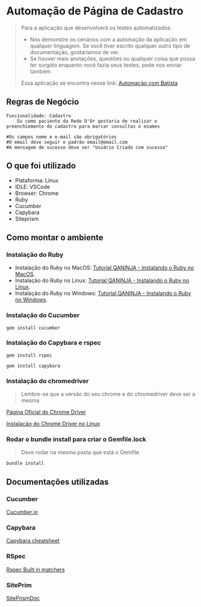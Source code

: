 # Automação de Página de Cadastro

> Para a aplicação que desenvolverá os testes automatizados:
>
> - Nos demonstre os cenários com a automação da aplicação em qualquer linguagem. Se você tiver escrito qualquer outro tipo de documentação, gostaríamos de ver.
> - Se houver mais anotações, questões ou qualquer coisa que possa ter surgido enquanto você fazia seus testes, pode nos enviar também.
>
> Essa aplicação se encontra nesse link: [Automação com Batista](https://automacaocombatista.herokuapp.com/treinamento/home)

## Regras de Negócio

    Funcionalidade: Cadastro
        Eu como paciente da Rede D'Or gostaria de realizar o preenchiemento do cadastro para marcar consultas e exames

    #Os campos nome e e-mail são obrigatórios
    #O email deve seguir o padrão email@email.com
    #A mensagem de sucesso deve ser "Usuário Criado com sucesso"

## O que foi utilizado

- Plataforma: Linux
- IDLE: VSCode
- Browser: Chrome
- Ruby
- Cucumber
- Capybara
- Siteprism

## Como montar o ambiente

### Instalação do Ruby

- Instalação do Ruby no MacOS: [Tutorial QANINJA - Instalando o Ruby no MacOS](https://medium.com/qaninja/instalando-o-ruby-no-macos-435f451b86a8).
- Instalação do Ruby no Linux: [Tutorial QANINJA - Instalando o Ruby no Linux](https://medium.com/qaninja/como-instalar-ruby-com-rbenv-no-ubuntu-a75d1999362b).
- Instalação do Ruby no Windows: [Tutorial QANINJA - Instalando o Ruby no Windows](https://medium.com/qaninja/instalando-ruby-cucumber-e-capybara-no-windows-10-acb1fe833a95).

### Instalação do Cucumber

    gem install cucumber

### Instalação do Capybara e rspec

    gem install rspec

    gem install capybara

### Instalação do chromedriver

> Lembre-se que a versão do seu chrome e do chromedriver deve ser a mesma

[Página Oficial do Chrome Driver](https://chromedriver.chromium.org/downloads)

[Instalação do Chrome Driver no Linux](https://tecadmin.net/setup-selenium-chromedriver-on-ubuntu/)

### Rodar o bundle install para criar o Gemfile.lock

> Deve rodar na mesma pasta que está o Gemfile

    bundle install

## Documentações utilizadas

### Cucumber

[Cucumber.io](https://cucumber.io/docs/gherkin/)

### Capybara

[Capybara cheatsheet](https://devhints.io/capybara)

### RSpec

[Rspec Built in matchers](https://relishapp.com/rspec/rspec-expectations/docs/built-in-matchers)

### SitePrim

[SitePrismDoc](https://github.com/site-prism/site_prism)
